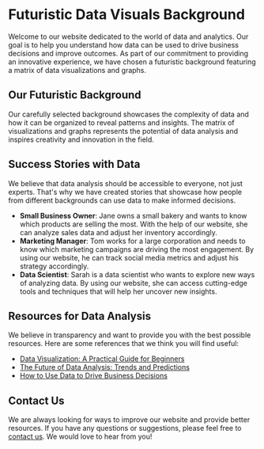 <!--font:Montserrat-->

# Futuristic Data Visuals Background

Welcome to our website dedicated to the world of data and analytics. Our goal is to help you understand how data can be used to drive business decisions and improve outcomes. As part of our commitment to providing an innovative experience, we have chosen a futuristic background featuring a matrix of data visualizations and graphs.

## Our Futuristic Background

Our carefully selected background showcases the complexity of data and how it can be organized to reveal patterns and insights. The matrix of visualizations and graphs represents the potential of data analysis and inspires creativity and innovation in the field.

## Success Stories with Data

We believe that data analysis should be accessible to everyone, not just experts. That's why we have created stories that showcase how people from different backgrounds can use data to make informed decisions.

- **Small Business Owner**: Jane owns a small bakery and wants to know which products are selling the most. With the help of our website, she can analyze sales data and adjust her inventory accordingly.
- **Marketing Manager**: Tom works for a large corporation and needs to know which marketing campaigns are driving the most engagement. By using our website, he can track social media metrics and adjust his strategy accordingly.
- **Data Scientist**: Sarah is a data scientist who wants to explore new ways of analyzing data. By using our website, she can access cutting-edge tools and techniques that will help her uncover new insights.

## Resources for Data Analysis

We believe in transparency and want to provide you with the best possible resources. Here are some references that we think you will find useful:

- [Data Visualization: A Practical Guide for Beginners](#data-visualization-guide)
- [The Future of Data Analysis: Trends and Predictions](#future-data-analysis)
- [How to Use Data to Drive Business Decisions](#data-business-decisions)

## Contact Us

We are always looking for ways to improve our website and provide better resources. If you have any questions or suggestions, please feel free to [contact us](#contact). We would love to hear from you!

<!--

Write me content for website with wallpaper which alt text is:

"A wallpaper featuring a matrix of futuristic data visualizations and graphs"

The name/title of the page should not be 1:1 copy of the alt text but rather a real content of the website which is using this wallpaper.

- Use markdown format 
- Start with heading
- Heading should be short and concise
- The content should look like a real website 
- The website should not be about the wallpaper, wallpaper is just a related background
- Heading should be contain work "wallpaper" or "background"
- Include real sections like references, contact, user stories, etc. use things relevant to the page purpose.
- Feel free to use structure like headings, bullets, numbering, blockquotes, paragraphs, horizontal lines, etc.
- You can use formatting like bold or _italic_
- You can include UTF-8 emojis
- Links should be only #hash anchors (and you can refer to the document itself)
- Do not include images


---


# Futuristic Data Visualizations and Graphs Background

Welcome to our website where we provide insights into the world of data and analytics. Our website is designed to help you understand how data can be used to drive business decisions and improve outcomes. As part of our commitment to providing a cutting-edge experience, we have chosen a wallpaper that features a matrix of futuristic data visualizations and graphs.

## About our Wallpaper

Our wallpaper was carefully selected to represent the future of data analysis. The matrix of visualizations and graphs represents the complexity of data and how it can be organized to reveal patterns and insights. The futuristic design is meant to inspire creativity and innovation in the field of data analysis.

## User Stories

We believe that data analysis should be accessible to everyone, not just experts. That's why we have created user stories that showcase how people from different backgrounds can use data to make informed decisions.

- **The Small Business Owner**: Jane owns a small bakery and wants to know which products are selling the most. With the help of our website, she can analyze sales data and adjust her inventory accordingly.
- **The Marketing Manager**: Tom works for a large corporation and needs to know which marketing campaigns are driving the most engagement. By using our website, he can track social media metrics and adjust his strategy accordingly.
- **The Data Scientist**: Sarah is a data scientist who wants to explore new ways of analyzing data. By using our website, she can access cutting-edge tools and techniques that will help her uncover new insights.

## References

We believe in transparency and want to provide you with the best possible resources. Here are some references that we think you will find useful:

- [Data Visualization: A Practical Guide for Beginners](#data-visualization-guide)
- [The Future of Data Analysis: Trends and Predictions](#future-data-analysis)
- [How to Use Data to Drive Business Decisions](#data-business-decisions)

## Contact Us

We are always looking for ways to improve our website and provide better resources. If you have any questions or suggestions, please feel free to [contact us](#contact). We would love to hear from you!


---


Heading is too long, rewrite whole content.


---


# Data-Driven Insights: Futuristic Background

Welcome to our website dedicated to data-driven insights and analytics. Our goal is to help you understand how data can be used to drive business decisions and improve outcomes. As part of our commitment to providing a cutting-edge experience, we have chosen a futuristic background featuring a matrix of data visualizations and graphs.

## Our Futuristic Background

Our carefully selected background represents the complexity of data and how it can be organized to reveal patterns and insights. The matrix of visualizations and graphs showcases the potential of data analysis and inspires creativity and innovation in the field.

## Stories of Data Success

We believe that data analysis should be accessible to everyone, not just experts. That's why we have created stories that showcase how people from different backgrounds can use data to make informed decisions.

- **Small Business Owner**: Jane owns a small bakery and wants to know which products are selling the most. With the help of our website, she can analyze sales data and adjust her inventory accordingly.
- **Marketing Manager**: Tom works for a large corporation and needs to know which marketing campaigns are driving the most engagement. By using our website, he can track social media metrics and adjust his strategy accordingly.
- **Data Scientist**: Sarah is a data scientist who wants to explore new ways of analyzing data. By using our website, she can access cutting-edge tools and techniques that will help her uncover new insights.

## Resources for Data Analysis

We believe in transparency and want to provide you with the best possible resources. Here are some references that we think you will find useful:

- [Data Visualization: A Practical Guide for Beginners](#data-visualization-guide)
- [The Future of Data Analysis: Trends and Predictions](#future-data-analysis)
- [How to Use Data to Drive Business Decisions](#data-business-decisions)

## Contact Us

We are always looking for ways to improve our website and provide better resources. If you have any questions or suggestions, please feel free to [contact us](#contact). We would love to hear from you!


---


Heading is too long, rewrite whole content.


---


# Futuristic Data Background for Analytics

Welcome to our website dedicated to data analytics and insights. Our mission is to help you understand the power of data and how it can drive business decisions and improve outcomes. As part of our commitment to providing an innovative experience, we have chosen a futuristic background featuring a matrix of data visualizations and graphs.

## Our Futuristic Data Background

Our carefully selected background showcases the complexity of data and how it can be organized to reveal patterns and insights. The matrix of visualizations and graphs represents the potential of data analysis and inspires creativity and innovation in the field.

## Success Stories with Data

We believe that data analysis should be accessible to everyone, not just experts. That's why we have created stories that showcase how people from different backgrounds can use data to make informed decisions.

- **Small Business Owner**: Jane owns a small bakery and wants to know which products are selling the most. With the help of our website, she can analyze sales data and adjust her inventory accordingly.
- **Marketing Manager**: Tom works for a large corporation and needs to know which marketing campaigns are driving the most engagement. By using our website, he can track social media metrics and adjust his strategy accordingly.
- **Data Scientist**: Sarah is a data scientist who wants to explore new ways of analyzing data. By using our website, she can access cutting-edge tools and techniques that will help her uncover new insights.

## Resources for Data Analysis

We believe in transparency and want to provide you with the best possible resources. Here are some references that we think you will find useful:

- [Data Visualization: A Practical Guide for Beginners](#data-visualization-guide)
- [The Future of Data Analysis: Trends and Predictions](#future-data-analysis)
- [How to Use Data to Drive Business Decisions](#data-business-decisions)

## Contact Us

We are always looking for ways to improve our website and provide better resources. If you have any questions or suggestions, please feel free to [contact us](#contact). We would love to hear from you!


---


Heading is too long, rewrite whole content.


---


# Futuristic Data Visualizations Background

Welcome to our website dedicated to the world of data and analytics. Our goal is to help you understand how data can be used to drive business decisions and improve outcomes. As part of our commitment to providing an innovative experience, we have chosen a futuristic background featuring a matrix of data visualizations and graphs.

## Our Futuristic Background

Our carefully selected background showcases the complexity of data and how it can be organized to reveal patterns and insights. The matrix of visualizations and graphs represents the potential of data analysis and inspires creativity and innovation in the field.

## Success Stories with Data

We believe that data analysis should be accessible to everyone, not just experts. That's why we have created stories that showcase how people from different backgrounds can use data to make informed decisions.

- **Small Business Owner**: Jane owns a small bakery and wants to know which products are selling the most. With the help of our website, she can analyze sales data and adjust her inventory accordingly.
- **Marketing Manager**: Tom works for a large corporation and needs to know which marketing campaigns are driving the most engagement. By using our website, he can track social media metrics and adjust his strategy accordingly.
- **Data Scientist**: Sarah is a data scientist who wants to explore new ways of analyzing data. By using our website, she can access cutting-edge tools and techniques that will help her uncover new insights.

## Resources for Data Analysis

We believe in transparency and want to provide you with the best possible resources. Here are some references that we think you will find useful:

- [Data Visualization: A Practical Guide for Beginners](#data-visualization-guide)
- [The Future of Data Analysis: Trends and Predictions](#future-data-analysis)
- [How to Use Data to Drive Business Decisions](#data-business-decisions)

## Contact Us

We are always looking for ways to improve our website and provide better resources. If you have any questions or suggestions, please feel free to [contact us](#contact). We would love to hear from you!


---


Write me a Google font which is best fitting for the website.

Pick from the list:
- Poppins
- Great Vibes
- Roboto
- Lobster
- IBM Plex Sans
- Dancing Script
- Orbitron
- Futura
- Exo 2
- Barlow Condensed
- Montserrat
- Inter
- Playfair Display
- Alegreya
- Lato
- Open Sans
- Raleway


Write just the font name nothing else.


---


Montserrat

-->
